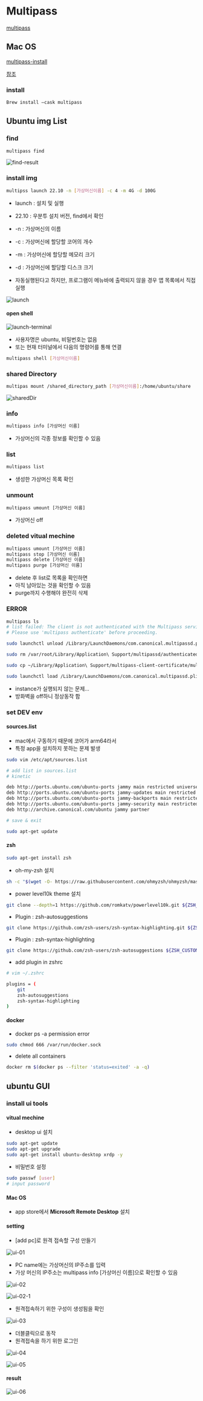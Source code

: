 # Multipass

[multipass](https://multipass.run/)

## Mac OS

[multipass-install](https://multipass.run/docs/installing-on-macos)

[참조](https://elsainmac.tistory.com/870)

### install

```bash
Brew install —cask multipass
```

## Ubuntu img List

### find

```bash
multipass find
```

![find-result](./images/multipass/find-result.png)

### install img

```bash
multipss launch 22.10 -n [가상머신이름] -c 4 -m 4G -d 100G
```

- launch : 설치 및 실행
- 22.10 : 우분투 설치 버전, find에서 확인
- -n : 가상머신의 이름
- -c : 가상머신에 할당할 코어의 개수
- -m : 가상머신에 할당할 메모리 크기
- -d : 가상머신에 할당할 디스크 크기

- 자동실행된다고 하지만, 프로그램이 메뉴바에 출력되지 않을 경우 앱 목록에서 직접 실행

![launch](./images/multipass/launch-result.png)

#### open shell

![launch-terminal](./images/multipass/launch-terminal.png)

- 사용자명은 ubuntu, 비밀번호는 없음
- 또는 현재 터미널에서 다음의 명령어를 통해 연결

```bash
multipass shell [가상머신이름]
```

### shared Directory

```bash
multipas mount /shared_directory_path [가상머신이름]:/home/ubuntu/share
```

![sharedDir](./images/multipass/shared_directory.png)

### info

```bash
multipass info [가상머신 이름]
```

- 가상머신의 각종 정보를 확인할 수 있음

### list

```bash
multipass list
```

- 생성한 가상머신 목록 확인

### unmount

```bash
multipass umount [가상머신 이름]
```

- 가상머신 off

### deleted vitual mechine

```bash
multipass umount [가상머신 이름]
multipass stop [가상머신 이름]
multipass delete [가상머신 이름]
multipass purge [가상머신 이름]
```

- delete 후 list로 목록을 확인하면
- 아직 남아있는 것을 확인할 수 있음
- purge까지 수행해야 완전히 삭제

### ERROR

```bash
multipass ls
# list failed: The client is not authenticated with the Multipass service.
# Please use 'multipass authenticate' before proceeding.

sudo launchctl unload /Library/LaunchDaemons/com.canonical.multipassd.plist

sudo rm /var/root/Library/Application\ Support/multipassd/authenticated-certs/multipass_client_certs.pem

sudo cp ~/Library/Application\ Support/multipass-client-certificate/multipass_cert.pem /var/root/Library/Application\ Support/multipassd/authenticated-certs/multipass_client_certs.pem

sudo launchctl load /Library/LaunchDaemons/com.canonical.multipassd.plist
```

- instance가 실행되지 않는 문제...
- 방화벽을 off하니 정상동작 함

### set DEV env

#### sources.list

- mac에서 구동하기 때문에 코어가 arm64라서
- 특정 app을 설치하지 못하는 문제 발생

```bash
sudo vim /etc/apt/sources.list

# add list in sources.list
# kinetic 

deb http://ports.ubuntu.com/ubuntu-ports jammy main restricted universe multiverse
deb http://ports.ubuntu.com/ubuntu-ports jammy-updates main restricted universe multiverse
deb http://ports.ubuntu.com/ubuntu-ports jammy-backports main restricted universe multiverse
deb http://ports.ubuntu.com/ubuntu-ports jammy-security main restricted universe multiverse
deb http://archive.canonical.com/ubuntu jammy partner

# save & exit

sudo apt-get update
```

#### zsh

```bash
sudo apt-get install zsh
```

- oh-my-zsh 설치

```bash
sh -c "$(wget -O- https://raw.githubusercontent.com/ohmyzsh/ohmyzsh/master/tools/install.sh)"
```

- power level10k theme 설치

```bash
git clone --depth=1 https://github.com/romkatv/powerlevel10k.git ${ZSH_CUSTOM:-~/.oh-my-zsh/custom}/themes/powerlevel10k
```

- Plugin : zsh-autosuggestions 

```bash
git clone https://github.com/zsh-users/zsh-syntax-highlighting.git ${ZSH_CUSTOM:-~/.oh-my-zsh/custom}/plugins/zsh-syntax-highlighting
```

- Plugin : zsh-syntax-highlighting

```bash
git clone https://github.com/zsh-users/zsh-autosuggestions ${ZSH_CUSTOM:-~/.oh-my-zsh/custom}/plugins/zsh-autosuggestions
```

- add plugin in zshrc

```bash
# vim ~/.zshrc

plugins = (
	git
	zsh-autosuggestions
	zsh-syntax-highlighting
)
```

#### docker

- docker ps -a permission error

```bash
sudo chmod 666 /var/run/docker.sock
```

- delete all containers

```bash
docker rm $(docker ps --filter 'status=exited' -a -q)
```

## ubuntu GUI

### install ui tools

#### vitual mechine

- desktop ui 설치

```bash
sudo apt-get update
sudo apt-get upgrade
sudo apt-get install ubuntu-desktop xrdp -y
```

- 비밀번호 설정

```bash
sudo passwf [user]
# input password
```

#### Mac OS

- app store에서 **Microsoft Remote Desktop** 설치

#### setting

- [add pc]로 원격 접속할 구성 만들기

![ui-01](./images/multipass/ui-01.png)

- PC name에는 가상머신의 IP주소를 입력
- 가상 머신의 IP주소는 multipass info [가상머신 이름]으로 확인할 수 있음

![ui-02](./images/multipass/ui-02.png)

![ui-02-1](./images/multipass/ui-02_checkip.png)

- 원격접속하기 위한 구성이 생성됨을 확인

![ui-03](./images/multipass/ui-03.png)

- 더블클릭으로 동작
- 원격접속을 하기 위한 로그인

![ui-04](/images/multipass/ui-04.png)

![ui-05](/images/multipass/ui-05.png)

#### result

![ui-06](./images/multipass/ui-06.png)
